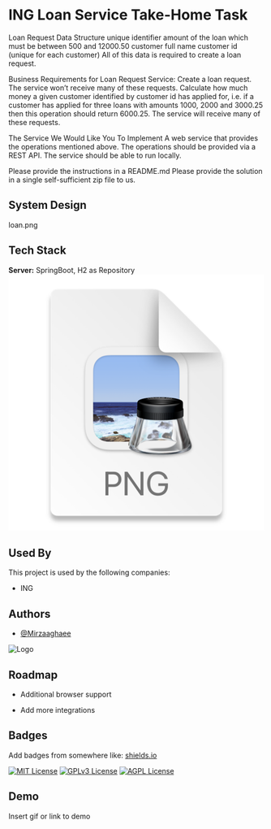 
# ING Loan Service Take-Home Task

Loan Request Data Structure
unique identifier
amount of the loan which must be between 500 and 12000.50 
customer full name
customer id (unique for each customer)
All of this data is required to create a loan request.

Business Requirements for Loan Request Service:
Create a loan request. The service won’t receive many of these requests.
Calculate how much money a given customer identified by customer id has applied for, i.e. if a customer has applied for three loans with amounts 1000, 2000 and 3000.25 then this operation should return 6000.25. The service will receive many of these requests.

The Service We Would Like You To Implement
A web service that provides the operations mentioned above.
The operations should be provided via a REST API.
The service should be able to run locally. 

Please provide the instructions in a README.md Please provide the solution in a single self-sufficient zip file to us.


## System Design
loan.png
## Tech Stack



**Server:** SpringBoot, H2 as Repository![img.png](img.png)


## Used By

This project is used by the following companies:

- ING



## Authors

- [@Mirzaaghaee](https://www.github.com/Mirzaaghaee)




![Logo](https://logowik.com/content/uploads/images/614_ingbank.jpg)


## Roadmap

- Additional browser support

- Add more integrations


## Badges

Add badges from somewhere like: [shields.io](https://shields.io/)

[![MIT License](https://img.shields.io/badge/License-MIT-green.svg)](https://choosealicense.com/licenses/mit/)
[![GPLv3 License](https://img.shields.io/badge/License-GPL%20v3-yellow.svg)](https://opensource.org/licenses/)
[![AGPL License](https://img.shields.io/badge/license-AGPL-blue.svg)](http://www.gnu.org/licenses/agpl-3.0)


## Demo

Insert gif or link to demo

